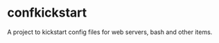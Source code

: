 confkickstart
=============

A project to kickstart config files for web servers, bash and other items.